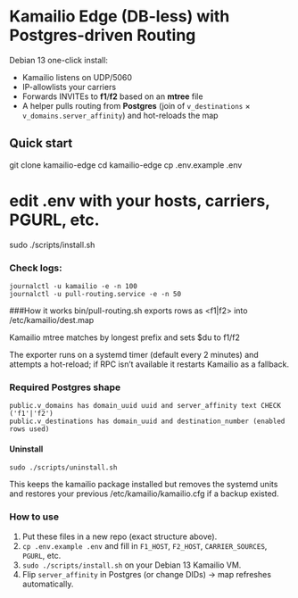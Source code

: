 # Kamailio Edge (DB-less) with Postgres-driven Routing

Debian 13 one-click install:
- Kamailio listens on UDP/5060
- IP-allowlists your carriers
- Forwards INVITEs to **f1**/**f2** based on an **mtree** file
- A helper pulls routing from **Postgres** (join of `v_destinations` × `v_domains.server_affinity`) and hot-reloads the map

## Quick start

git clone <your-repo-url> kamailio-edge
cd kamailio-edge
cp .env.example .env
# edit .env with your hosts, carriers, PGURL, etc.
sudo ./scripts/install.sh

### Check logs:
```
journalctl -u kamailio -e -n 100
journalctl -u pull-routing.service -e -n 50
```

###How it works
bin/pull-routing.sh exports rows as <number> <f1|f2> into /etc/kamailio/dest.map

Kamailio mtree matches by longest prefix and sets $du to f1/f2

The exporter runs on a systemd timer (default every 2 minutes) and attempts a hot-reload; if RPC isn’t available it restarts Kamailio as a fallback.

### Required Postgres shape
```
public.v_domains has domain_uuid uuid and server_affinity text CHECK ('f1'|'f2')
public.v_destinations has domain_uuid and destination_number (enabled rows used)
```

#### Uninstall
```
sudo ./scripts/uninstall.sh
```
This keeps the kamailio package installed but removes the systemd units and restores your previous /etc/kamailio/kamailio.cfg if a backup existed.


### How to use

1) Put these files in a new repo (exact structure above).  
2) `cp .env.example .env` and fill in `F1_HOST`, `F2_HOST`, `CARRIER_SOURCES`, `PGURL`, etc.  
3) `sudo ./scripts/install.sh` on your Debian 13 Kamailio VM.  
4) Flip `server_affinity` in Postgres (or change DIDs) → map refreshes automatically.
